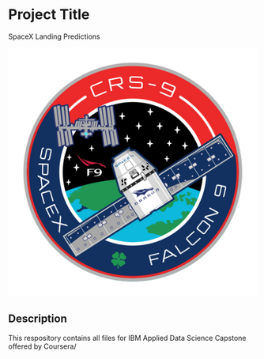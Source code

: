 # Project Title

SpaceX Landing Predictions

![Logo](https://github.com/Mishi93/DataScience/blob/main/falcon9.png)

## Description

This respository contains all files for IBM Applied Data Science Capstone offered by Coursera/
